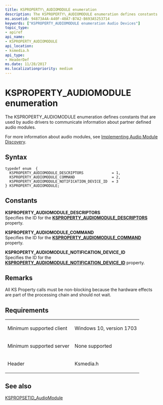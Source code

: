 ```yaml
---
title: KSPROPERTY\_AUDIOMODULE enumeration
description: The KSPROPERTY\_AUDIOMODULE enumeration defines constants that are used by audio drivers to communicate information about partner defined audio modules.
ms.assetid: 94873A4A-A40F-40A7-B7A2-B693A5253714
keywords: ["KSPROPERTY_AUDIOMODULE enumeration Audio Devices"]
topic_type:
- apiref
api_name:
- KSPROPERTY_AUDIOMODULE
api_location:
- ksmedia.h
api_type:
- HeaderDef
ms.date: 11/28/2017
ms.localizationpriority: medium
---
```


# KSPROPERTY\_AUDIOMODULE enumeration


The KSPROPERTY\_AUDIOMODULE enumeration defines constants that are used by audio drivers to communicate information about partner defined audio modules.

For more information about audio modules, see [Implementing Audio Module Discovery](https://msdn.microsoft.com/windows/hardware/drivers/audio/implementing-audio-module-communication).

Syntax
------

```ManagedCPlusPlus
typedef enum  { 
  KSPROPERTY_AUDIOMODULE_DESCRIPTORS             = 1,
  KSPROPERTY_AUDIOMODULE_COMMAND                 = 2,
  KSPROPERTY_AUDIOMODULE_NOTIFICATION_DEVICE_ID  = 3
} KSPROPERTY_AUDIOMODULE;
```

Constants
---------

<span id="KSPROPERTY_AUDIOMODULE_DESCRIPTORS__"></span><span id="ksproperty_audiomodule_descriptors__"></span>**KSPROPERTY\_AUDIOMODULE\_DESCRIPTORS**   
Specifies the ID for the [**KSPROPERTY\_AUDIOMODULE\_DESCRIPTORS**](ksproperty-audiomodule-descriptors.md) property.

<span id="KSPROPERTY_AUDIOMODULE_COMMAND"></span><span id="ksproperty_audiomodule_command"></span>**KSPROPERTY\_AUDIOMODULE\_COMMAND**  
Specifies the ID for the [**KSPROPERTY\_AUDIOMODULE\_COMMAND**](ksproperty-audiomodule-command.md) property.

<span id="KSPROPERTY_AUDIOMODULE_NOTIFICATION_DEVICE_ID"></span><span id="ksproperty_audiomodule_notification_device_id"></span>**KSPROPERTY\_AUDIOMODULE\_NOTIFICATION\_DEVICE\_ID**  
Specifies the ID for the [**KSPROPERTY\_AUDIOMODULE\_NOTIFICATION\_DEVICE\_ID**](ksproperty-audiomodule-notification-device-id.md) property.

Remarks
-------

All KS Property calls must be non-blocking because the hardware effects are part of the processing chain and should not wait.

Requirements
------------

<table>
<colgroup>
<col width="50%" />
<col width="50%" />
</colgroup>
<tbody>
<tr class="odd">
<td align="left"><p>Minimum supported client</p></td>
<td align="left"><p>Windows 10, version 1703</p></td>
</tr>
<tr class="even">
<td align="left"><p>Minimum supported server</p></td>
<td align="left"><p>None supported</p></td>
</tr>
<tr class="odd">
<td align="left"><p>Header</p></td>
<td align="left">Ksmedia.h</td>
</tr>
</tbody>
</table>

## <span id="see_also"></span>See also


[KSPROPSETID\_AudioModule](kspropsetid-audiomodule.md)

 

 






